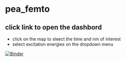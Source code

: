 # pea_femto
## click link to open the dashbord
- click on the map to sleect the time and nm of interest
- select excitation energies on the dropdown menu


[![Binder](https://mybinder.org/badge_logo.svg)](https://mybinder.org/v2/gh/ValentinQ/pea_femto/master?urlpath=%2Fproxy%2F5006%2Fbokeh-app)
